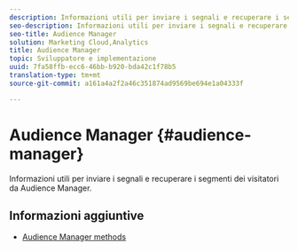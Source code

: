 ```yaml
---
description: Informazioni utili per inviare i segnali e recuperare i segmenti dei visitatori da Audience Manager.
seo-description: Informazioni utili per inviare i segnali e recuperare i segmenti dei visitatori da Audience Manager.
seo-title: Audience Manager
solution: Marketing Cloud,Analytics
title: Audience Manager
topic: Sviluppatore e implementazione
uuid: 7fa58ffb-ecc6-46bb-b920-bda42c1f78b5
translation-type: tm+mt
source-git-commit: a161a4a2f2a46c351874ad9569be694e1a04333f

---
```



# Audience Manager {#audience-manager}

Informazioni utili per inviare i segnali e recuperare i segmenti dei visitatori da Audience Manager.

## Informazioni aggiuntive

+ [Audience Manager methods](/help/universal-windows/audiencemgmt/audience-manager-methods.md)